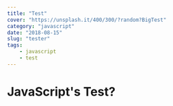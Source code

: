 ```yaml
---
title: "Test"
cover: "https://unsplash.it/400/300/?random?BigTest"
category: "javascript"
date: "2018-08-15"
slug: "tester"
tags:
    - javascript
    - test
---
```


# JavaScript's Test?

